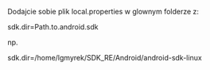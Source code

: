Dodajcie sobie plik local.properties w glownym folderze z:

sdk.dir=Path.to.android.sdk

np.

sdk.dir=/home/lgmyrek/SDK_RE/Android/android-sdk-linux

